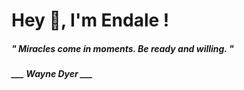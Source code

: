 <h1 title="head"> Hey 👋, I'm Endale !</h1>

**<h5><i>" Miracles come in moments. Be ready and willing. "</i></h5>**

*<b>___ Wayne Dyer ___</b>*
